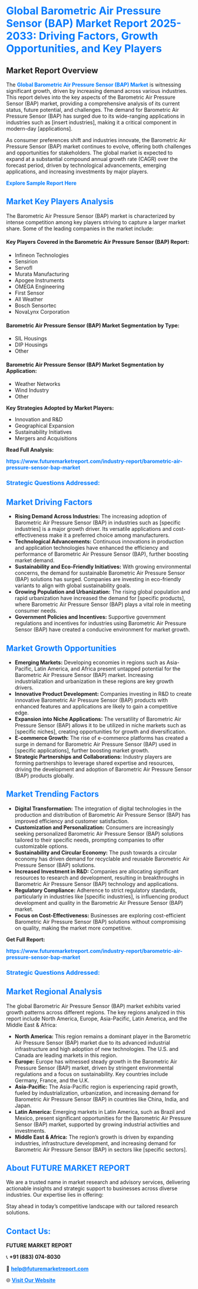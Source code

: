 <h1 style="color: #007BFF;">Global Barometric Air Pressure Sensor (BAP) Market Report 2025-2033: Driving Factors, Growth Opportunities, and Key Players</h1>

<section id="overview">
<h2>Market Report Overview</h2>
<p>The <a href="https://www.futuremarketreport.com/industry-report/barometric-air-pressure-sensor-bap-market" style="color: #007BFF; text-decoration: none;"><strong>Global Barometric Air Pressure Sensor (BAP) Market</strong></a> is witnessing significant growth, driven by increasing demand across various industries. This report delves into the key aspects of the Barometric Air Pressure Sensor (BAP) market, providing a comprehensive analysis of its current status, future potential, and challenges. The demand for Barometric Air Pressure Sensor (BAP) has surged due to its wide-ranging applications in industries such as [insert industries], making it a critical component in modern-day [applications].</p>
<p>As consumer preferences shift and industries innovate, the Barometric Air Pressure Sensor (BAP) market continues to evolve, offering both challenges and opportunities for stakeholders. The global market is expected to expand at a substantial compound annual growth rate (CAGR) over the forecast period, driven by technological advancements, emerging applications, and increasing investments by major players.</p>
</section>

<section id="overview">
<p><a href="https://www.futuremarketreport.com/request-sample/reportId=115291" style="color: #007BFF; text-decoration: none;"><strong>Explore Sample Report Here</strong></a></p>
</section>

<section id="key-players">
<h2 style="color: #007BFF;">Market Key Players Analysis</h2>
<p>The Barometric Air Pressure Sensor (BAP) market is characterized by intense competition among key players striving to capture a larger market share. Some of the leading companies in the market include:</p>
<h4>Key Players Covered in the Barometric Air Pressure Sensor (BAP) Report:</h4>
<ul><li>Infineon Technologies</li><li>Sensirion</li><li>Servofl</li><li>Murata Manufacturing</li><li>Apogee Instruments</li><li>OMEGA Engineering</li><li>First Sensor</li><li>All Weather</li><li>Bosch Sensortec</li><li>NovaLynx Corporation</li></ul>
<h4>Barometric Air Pressure Sensor (BAP) Market Segmentation by Type:</h4>
<ul><li>SIL Housings</li><li>DIP Housings</li><li>Other</li></ul>

<h4>Barometric Air Pressure Sensor (BAP) Market Segmentation by Application:</h4>
<ul><li>Weather Networks</li><li>Wind Industry</li><li>Other</li></ul>
<p><strong>Key Strategies Adopted by Market Players:</strong></p>
<ul>
<li>Innovation and R&D</li>
<li>Geographical Expansion</li>
<li>Sustainability Initiatives</li>
<li>Mergers and Acquisitions</li>
</ul>
</section>

<section>
<p><strong>Read Full Analysis: </strong></p><a href="https://www.futuremarketreport.com/industry-report/barometric-air-pressure-sensor-bap-market" style="color: #007BFF; text-decoration: none;"><strong>https://www.futuremarketreport.com/industry-report/barometric-air-pressure-sensor-bap-market</strong></a>
<h3 style="color: #007BFF;">Strategic Questions Addressed:</h3>
</section>

<section id="driving-factors">
<h2 style="color: #007BFF;">Market Driving Factors</h2>
<ul>
<li><strong>Rising Demand Across Industries:</strong> The increasing adoption of Barometric Air Pressure Sensor (BAP) in industries such as [specific industries] is a major growth driver. Its versatile applications and cost-effectiveness make it a preferred choice among manufacturers.</li>
<li><strong>Technological Advancements:</strong> Continuous innovations in production and application technologies have enhanced the efficiency and performance of Barometric Air Pressure Sensor (BAP), further boosting market demand.</li>
<li><strong>Sustainability and Eco-Friendly Initiatives:</strong> With growing environmental concerns, the demand for sustainable Barometric Air Pressure Sensor (BAP) solutions has surged. Companies are investing in eco-friendly variants to align with global sustainability goals.</li>
<li><strong>Growing Population and Urbanization:</strong> The rising global population and rapid urbanization have increased the demand for [specific products], where Barometric Air Pressure Sensor (BAP) plays a vital role in meeting consumer needs.</li>
<li><strong>Government Policies and Incentives:</strong> Supportive government regulations and incentives for industries using Barometric Air Pressure Sensor (BAP) have created a conducive environment for market growth.</li>
</ul>
</section>

<section id="growth-opportunities">
<h2 style="color: #007BFF;">Market Growth Opportunities</h2>
<ul>
<li><strong>Emerging Markets:</strong> Developing economies in regions such as Asia-Pacific, Latin America, and Africa present untapped potential for the Barometric Air Pressure Sensor (BAP) market. Increasing industrialization and urbanization in these regions are key growth drivers.</li>
<li><strong>Innovative Product Development:</strong> Companies investing in R&D to create innovative Barometric Air Pressure Sensor (BAP) products with enhanced features and applications are likely to gain a competitive edge.</li>
<li><strong>Expansion into Niche Applications:</strong> The versatility of Barometric Air Pressure Sensor (BAP) allows it to be utilized in niche markets such as [specific niches], creating opportunities for growth and diversification.</li>
<li><strong>E-commerce Growth:</strong> The rise of e-commerce platforms has created a surge in demand for Barometric Air Pressure Sensor (BAP) used in [specific applications], further boosting market growth.</li>
<li><strong>Strategic Partnerships and Collaborations:</strong> Industry players are forming partnerships to leverage shared expertise and resources, driving the development and adoption of Barometric Air Pressure Sensor (BAP) products globally.</li>
</ul>
</section>

<section id="trending-factors">
<h2 style="color: #007BFF;">Market Trending Factors</h2>
<ul>
<li><strong>Digital Transformation:</strong> The integration of digital technologies in the production and distribution of Barometric Air Pressure Sensor (BAP) has improved efficiency and customer satisfaction.</li>
<li><strong>Customization and Personalization:</strong> Consumers are increasingly seeking personalized Barometric Air Pressure Sensor (BAP) solutions tailored to their specific needs, prompting companies to offer customizable options.</li>
<li><strong>Sustainability and Circular Economy:</strong> The push towards a circular economy has driven demand for recyclable and reusable Barometric Air Pressure Sensor (BAP) solutions.</li>
<li><strong>Increased Investment in R&D:</strong> Companies are allocating significant resources to research and development, resulting in breakthroughs in Barometric Air Pressure Sensor (BAP) technology and applications.</li>
<li><strong>Regulatory Compliance:</strong> Adherence to strict regulatory standards, particularly in industries like [specific industries], is influencing product development and quality in the Barometric Air Pressure Sensor (BAP) market.</li>
<li><strong>Focus on Cost-Effectiveness:</strong> Businesses are exploring cost-efficient Barometric Air Pressure Sensor (BAP) solutions without compromising on quality, making the market more competitive.</li>
</ul>
</section>

<section>
<p><strong>Get Full Report: </strong></p><a href="https://www.futuremarketreport.com/industry-report/barometric-air-pressure-sensor-bap-market" style="color: #007BFF; text-decoration: none;"><strong>https://www.futuremarketreport.com/industry-report/barometric-air-pressure-sensor-bap-market</strong></a>
<h3 style="color: #007BFF;">Strategic Questions Addressed:</h3>
</section>


<section id="regional-analysis">
<h2 style="color: #007BFF;">Market Regional Analysis</h2>
<p>The global Barometric Air Pressure Sensor (BAP) market exhibits varied growth patterns across different regions. The key regions analyzed in this report include North America, Europe, Asia-Pacific, Latin America, and the Middle East & Africa:</p>
<ul>
<li><strong>North America:</strong> This region remains a dominant player in the Barometric Air Pressure Sensor (BAP) market due to its advanced industrial infrastructure and high adoption of new technologies. The U.S. and Canada are leading markets in this region.</li>
<li><strong>Europe:</strong> Europe has witnessed steady growth in the Barometric Air Pressure Sensor (BAP) market, driven by stringent environmental regulations and a focus on sustainability. Key countries include Germany, France, and the U.K.</li>
<li><strong>Asia-Pacific:</strong> The Asia-Pacific region is experiencing rapid growth, fueled by industrialization, urbanization, and increasing demand for Barometric Air Pressure Sensor (BAP) in countries like China, India, and Japan.</li>
<li><strong>Latin America:</strong> Emerging markets in Latin America, such as Brazil and Mexico, present significant opportunities for the Barometric Air Pressure Sensor (BAP) market, supported by growing industrial activities and investments.</li>
<li><strong>Middle East & Africa:</strong> The region’s growth is driven by expanding industries, infrastructure development, and increasing demand for Barometric Air Pressure Sensor (BAP) in sectors like [specific sectors].</li>
</ul>
</section>

<footer>
<h2 style="color: #007BFF;">About FUTURE MARKET REPORT</h2>
<p>We are a trusted name in market research and advisory services, delivering actionable insights and strategic support to businesses across diverse industries. Our expertise lies in offering:</p>

<p>Stay ahead in today’s competitive landscape with our tailored research solutions.</p>

<h2 style="color: #007BFF;">Contact Us:</h2>
<p><strong>FUTURE MARKET REPORT</strong></p>
<p>📞 <strong>+91 (883) 074-8030</strong></p>
<p>📧 <strong><a href="mailto:help@futuremarketreport.com" style="color: #007BFF;">help@futuremarketreport.com</a></strong></p>
<p>🌐 <strong><a href="https://www.futuremarketreport.com/" style="color: #007BFF;">Visit Our Website</a></strong></p>
</footer>
